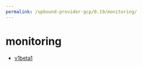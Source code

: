 ```yaml
---
permalink: /upbound-provider-gcp/0.19/monitoring/
---
```


# monitoring



* [v1beta1](v1beta1/index.md)